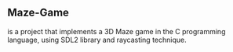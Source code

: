 ## Maze-Game
is a project that implements a 3D Maze game in the C programming language, using SDL2 library and raycasting technique.
